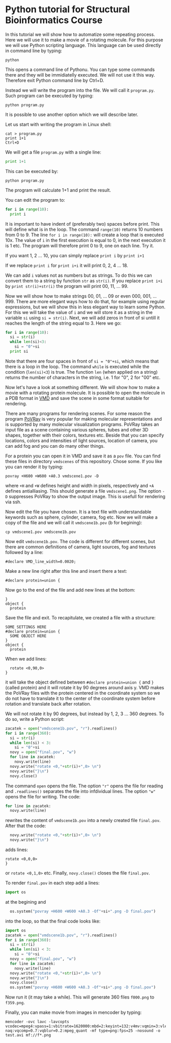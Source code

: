 # Python tutorial for Structural Bioinformatics Course

In this tutorial we will show how to automatize some repeating process. Here we will use it to make
a movie of a rotating molecule. For this purpose we will use Python scripting language.
This language can be used directly in command line by typing:
```
python
```
This opens a command line of Pythonu. You can type some commands there and they will be immidiatelly
executed. We will not use it this way. Therefore exit Python command line by Ctrl+D.

Instead we will write the program into the file. We will call it `program.py`. Such program can be
executed by typing:
```
python program.py
```
It is possible to use another option which we will describe later.

Let us start with writing the program in Linux shell:
```
cat > program.py 
print 1+1 
Ctrl+D
```
We will get a file `program.py` with a single line:
```python
print 1+1
```
This can be executed by:
```
python program.py
```
The program will calculate 1+1 and print the result. 

You can edit the program to:
```python
for i in range(10):
  print i
```
It is important to have indent of (preferably two) spaces before print.
This will define what is in the loop. The command `range(10)` returns 10 numbers from 0 to 9.
The line `for i in range(10):` will create a loop that is executed 10x. The value of `i` in the first
execution is equal to 0, in the next execution it is 1 etc. The program will therefore print 0 to 9,
one on each line. Try it.

If you want 1, 2 ... 10, you can simply replace `print i` by `print i+1`

If we replace `print i` for `print i+i` it will print 0, 2, 4 ... 18.

We can add `i` values not as numbers but as strings. To do this we can convert them to a string
by function `str` as `str(i)`. If you replace `print i+i` by `print str(i)+str(i)` the program will
print 00, 11, ... 99.

Now we will show how to make strings 00, 01, ... 09 or even 000, 001, ... 999. There are more elegant
ways how to do that, for example using regular expressions, but we will show this in less elegant
way to learn some Python. For this we will take the value of `i` and we will store it as a string
in the variable `si` using `si = str(i)`. Next, we will add zeros in front of si untill it reaches
the length of the string equal to 3. Here we go:
```python
for i in range(10): 
  si = str(i) 
  while len(si)<3: 
    si = "0"+si 
  print si 
```
Note that there are four spaces in front of `si = "0"+si`, which means that there is a loop in the
loop. The command `while` is executed while the condition (`len(si)<3`) is true. The function `len`
(when applied on a string) returns the number of characters in the string, i.e. 1 for "0", 2 for "00"
etc.

Now let's have a look at something different. We will show how to make a movie with a rotating protein
molecule. It is possible to open the molecule in a PDB format in [VMD](https://www.ks.uiuc.edu/Research/vmd/)
and save the scene in some format suitable for rendering.

There are many programs for rendering scenes. For some reason the program 
[PoVRay](https://www.povray.org) is very popular for making molecular representations and
is supported by many molecular visualization programs. PoVRay takes an input file as a scene
containing various spheres, tubes and other 3D shapes, together with their colors, textures etc.
Beside that you can specify locations, colors and intensities of light sources, location of
camera, you can add fog and you can do many other things.

For a protein you can open it in VMD and save it as a `pov` file. You can find these files in
directory `vmdscenes` of this repository. Chose some. If you like you can render it by typing:
```
povray +H600 +W600 +A0.3 vmdscene1.pov -D
```
where `+H` and `+W` defines height and width in pixels, respectively and `+A` defines antialliasing.
This should generate a file `vmdscene1.png`. The option `-D` suppresses PoVRay to show the output image.
This is usefull for rendering via ssh.

Now edit the file you have chosen. It is a text file with understandable keywords such as sphere,
cylinder, camera, fog etc. Now we will make a copy of the file and we will call it `vmdscene1b.pov`
(b for begining):
```
cp vmdscene1.pov vmdscene1b.pov
```
Now edit `vmdscene1b.pov`. The code is different for different scenes, but there are common
definitions of camera, light sources, fog and textures followed by a line:
```
#declare VMD_line_width=0.0020;
```
Make a new line right after this line and insert there a text:
```
#declare protein=union {
```
Now go to the end of the file and add new lines at the bottom:
```
}
object {
  protein
```
Save the file and exit. To recapitulate, we created a file with a structure:
```
SOME SETTINGS HERE
#declare protein=union {
  SOME OBJECT HERE
}
object {
  protein
```
When we add lines:
```
  rotate <0,90,0>
}
```
it will take the object defined between `#declare protein=union {` and `}` (called protein)
and it will rotate it by 90 degrees around axis y. VMD makes the PoVRay files with the protein
centered in the coordinate system so we do not have to translate it to the center of the coordinate
system before rotation and translate back after rotation.

We will not rotate it by 90 degrees, but instead by 1, 2, 3 ... 360 degrees. To do so, write a Python
script:
```python
zacatek = open("vmdscene1b.pov", "r").readlines()
for i in range(360):
  si = str(i)
  while len(si) < 3:
    si = "0"+si
  novy = open("final.pov", "w")
  for line in zacatek:
    novy.write(line)
  novy.write("rotate <0,"+str(i)+",0> \n")
  novy.write("}\n")
  novy.close()
```
The command `open` opens the file. The option `"r"` opens the file for reading and `.readlines()`
separates the file into infdividual lines. The option `"w"` opens the file for writing.
The code:
```python
for line in zacatek:
  novy.write(line)
```
rewrites the content of `vmdscene1b.pov` into a newly created file `final.pov`. After that the code:
```python
  novy.write("rotate <0,"+str(i)+",0> \n")
  novy.write("}\n")
```
adds lines:
```
rotate <0,0,0>
}
```
or `rotate <0,1,0>` etc. Finally, `novy.close()` closes the file `final.pov`.

To render `final.pov` in each step add a lines:
```python
import os
```
at the begining and
```python
  os.system("povray +H600 +W600 +A0.3 -Of"+si+".png -D final.pov")
```
into the loop, so that the final code looks like:
```python
import os
zacatek = open("vmdscene1b.pov", "r").readlines()
for i in range(360):
  si = str(i)
  while len(si) < 3:
    si = "0"+si
  novy = open("final.pov", "w")
  for line in zacatek:
    novy.write(line)
  novy.write("rotate <0,"+str(i)+",0> \n")
  novy.write("}\n")
  novy.close()
  os.system("povray +H600 +W600 +A0.3 -Of"+si+".png -D final.pov")
```

Now run it (it may take a while). This will generate 360 files `f000.png` to `f359.png`.

Finally, you can make movie from images in mencoder by typing:
```
mencoder -ovc lavc -lavcopts vcodec=mpeg4:vpass=1:vbitrate=1620000:mbd=2:keyint=132:v4mv:vqmin=3:vlelim=-4:vcelim=7:lumi_mask=0.07:dark_mask=0.10: naq:vqcomp=0.7:vqblur=0.2:mpeg_quant -mf type=png:fps=25 -nosound -o test.avi mf://f*.png 
```




